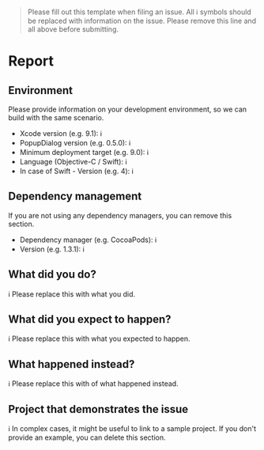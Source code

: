 > Please fill out this template when filing an issue.
> All ℹ symbols should be replaced with information on the issue.
> Please remove this line and all above before submitting.

# Report

## Environment
Please provide information on your development environment, so we can build with the same scenario.

- Xcode version (e.g. 9.1): ℹ
- PopupDialog version (e.g. 0.5.0): ℹ
- Minimum deployment target (e.g. 9.0): ℹ
- Language (Objective-C / Swift): ℹ
- In case of Swift - Version (e.g. 4): ℹ

## Dependency management
If you are not using any dependency managers, you can remove this section.

- Dependency manager (e.g. CocoaPods): ℹ
- Version (e.g. 1.3.1): ℹ 

## What did you do?

ℹ Please replace this with what you did.  

## What did you expect to happen?

ℹ Please replace this with what you expected to happen.  

## What happened instead?

ℹ Please replace this with of what happened instead.  

## Project that demonstrates the issue

ℹ In complex cases, it might be useful to link to a sample project. If you don't provide an example, you can delete this section.